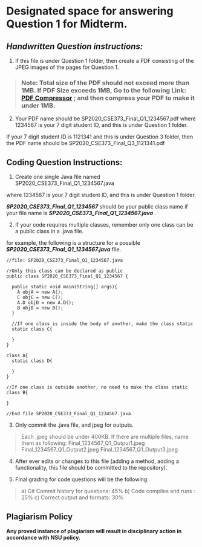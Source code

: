# **Designated space for answering Question 1 for Midterm.**

## _Handwritten Question instructions:_

1. If this file is under Question 1 folder, then create a PDF consisting of the JPEG images of the pages for Question 1.

>### Note: Total size of the PDF should not exceed more than 1MB. If PDF Size exceeds 1MB, Go to the following Link: [PDF Compressor](https://www.ilovepdf.com/compress_pdf) ; and then compress your PDF to make it under 1MB.

2. Your PDF name should be SP2020_CSE373_Final_Q1_1234567.pdf where 1234567 is your 7 digit student ID, and this is under Question 1 folder.

If your 7 digit student ID is 1121341 and this is under Question 3 folder, then the PDF name should be SP2020_CSE373_Final_Q3_1121341.pdf

## Coding Question Instructions:

1. Create one single Java file named SP2020_CSE373_Final_Q1_1234567.java

where 1234567 is your 7 digit student ID, and this is under Question 1 folder.

_**SP2020_CSE373_Final_Q1_1234567**_ should be your public class name if your file name is _**SP2020_CSE373_Final_Q1_1234567.java**_ .

2. If your code requires multiple classes, remember only one class can be a public class in a .java file.

for example, the following is a structure for a possible _**SP2020_CSE373_Final_Q1_1234567.java**_ file.

```
//file: SP2020_CSE373_Final_Q1_1234567.java

//Only this class can be declared as public
public class SP2020_CSE373_Final_Q1_1234567 {

  public static void main(String[] args){
    A objA = new A();
    C objC = new C();
    A.D objD = new A.D();
    B objB = new B();
  }

  //If one class is inside the body of another, make the class static
  static class C{

  }
}

class A{
  static class D{

  }
}

//If one class is outside another, no need to make the class static
class B{

}

//End file SP2020_CSE373_Final_Q1_1234567.java
```

3. Only commit the .java file, and jpeg for outputs.
> Each .jpeg should be under 400KB. If there are multiple files, name them as following:
Final_1234567_Q1_Output1.jpeg
Final_1234567_Q1_Output2.jpeg
Final_1234567_Q1_Output3.jpeg


4. After ever edits or changes to this file (adding a method, adding a functionality, this file should be committed to the repository).

5. Final grading for code questions will be the following:
> a) Git Commit history for questions: 45%
> b) Code compiles and runs : 25%
> c) Correct output and formats: 30%

## Plagiarism Policy
**Any proved instance of plagiarism will result in disciplinary action in accordance with NSU policy.**
